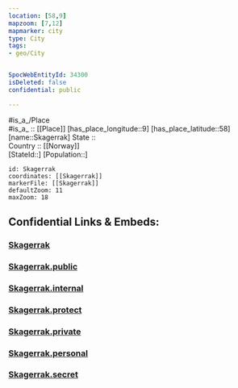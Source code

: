 ```yaml
---
location: [58,9] 
mapzoom: [7,12] 
mapmarker: city 
type: City
tags:
- geo/City


SpocWebEntityId: 34300
isDeleted: false
confidential: public

---
```

#is_a_/Place  
#is_a_ :: [[Place]] 
[has_place_longitude::9] 
[has_place_latitude::58] 
[name::Skagerrak] 
State ::  
Country :: [[Norway]]  
[StateId::] 
[Population::] 



```leaflet
id: Skagerrak
coordinates: [[Skagerrak]] 
markerFile: [[Skagerrak]] 
defaultZoom: 11 
maxZoom: 18
```


## Confidential Links & Embeds: 

### [Skagerrak](/_Standards/Earth/Continent/Europe/Europe~North/Norway/City/Skagerrak.md) 

### [Skagerrak.public](/_public/Earth/Continent/Europe/Europe~North/Norway/City/Skagerrak.public.md) 

### [Skagerrak.internal](/_internal/Earth/Continent/Europe/Europe~North/Norway/City/Skagerrak.internal.md) 

### [Skagerrak.protect](/_protect/Earth/Continent/Europe/Europe~North/Norway/City/Skagerrak.protect.md) 

### [Skagerrak.private](/_private/Earth/Continent/Europe/Europe~North/Norway/City/Skagerrak.private.md) 

### [Skagerrak.personal](/_personal/Earth/Continent/Europe/Europe~North/Norway/City/Skagerrak.personal.md) 

### [Skagerrak.secret](/_secret/Earth/Continent/Europe/Europe~North/Norway/City/Skagerrak.secret.md)

